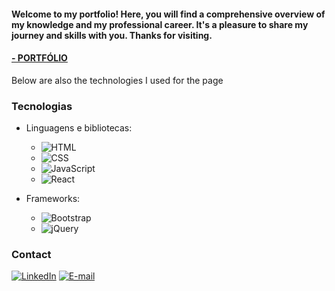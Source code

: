 #### Welcome to my portfolio! Here, you will find a comprehensive overview of my knowledge and my professional career. It's a pleasure to share my journey and skills with you. Thanks for visiting.

<h4><a href="https://dnaka27.github.io/Portfolio_4/">- PORTFÓLIO</a></h4>

Below are also the technologies I used for the page

### Tecnologias

-   Linguagens e bibliotecas:

    -   ![HTML](https://img.shields.io/badge/HTML-E34F26?style=for-the-badge&logo=html5&logoColor=white)
    -   ![CSS](https://img.shields.io/badge/CSS-1572B6?style=for-the-badge&logo=css3&logoColor=white)
    -   ![JavaScript](https://img.shields.io/badge/JavaScript-F7DF1E?style=for-the-badge&logo=javascript&logoColor=white)
    -   ![React](https://img.shields.io/badge/React-61DAFB?style=for-the-badge&logo=react&logoColor=white)

-   Frameworks:
    -   ![Bootstrap](https://img.shields.io/badge/Bootstrap-5C2D91?style=for-the-badge&logo=bootstrap&logoColor=white)
    -   ![jQuery](https://img.shields.io/badge/jQuery-0769AD?style=for-the-badge&logo=jquery&logoColor=white)

### Contact

[![LinkedIn](https://img.shields.io/badge/LinkedIn-78d?style=for-the-badge&logo=linkedin&logoColor=0A0AAF)](https://www.linkedin.com/in/diogo-oike-kanefuku-23639b223/) [![E-mail](https://img.shields.io/badge/-Email-e9a?style=for-the-badge&logo=gmail&logoColor=E94D5F)](mailto:diogooikejapan@gmail.com)
